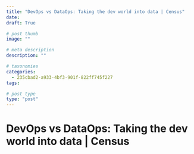 ```yaml
---
title: "DevOps vs DataOps: Taking the dev world into data | Census"
date: 
draft: True

# post thumb
image: ""

# meta description
description: ""

# taxonomies
categories:
  - 235cbad2-a933-4bf3-901f-822ff745f227
tags:

# post type
type: "post"
---
```


# DevOps vs DataOps: Taking the dev world into data | Census